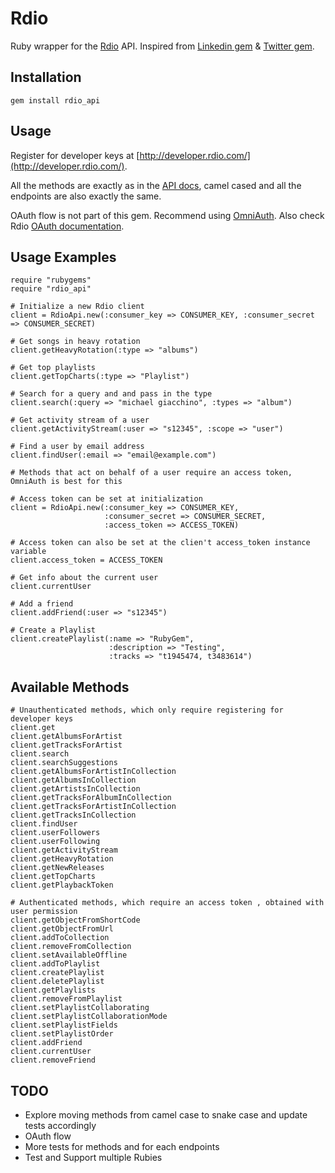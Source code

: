 Rdio 
====================
Ruby wrapper for the [Rdio](http://rdio.com) API. Inspired from [Linkedin gem](https://github.com/pengwynn/linkedin) & [Twitter gem](https://github.com/jnunemaker/twitter). 


Installation
------------
    gem install rdio_api


Usage
-----

Register for developer keys at [http://developer.rdio.com/](http://developer.rdio.com/).

All the methods are exactly as in the [API docs](http://developer.rdio.com/docs/read/rest/Methods), camel cased and all the endpoints are also exactly the same.

OAuth flow is not part of this gem. Recommend using [OmniAuth](https://github.com/intridea/omniauth). Also check Rdio [OAuth documentation](http://developer.rdio.com/docs/read/rest/oauth).


Usage Examples
--------------
    require "rubygems"
    require "rdio_api"

    # Initialize a new Rdio client
    client = RdioApi.new(:consumer_key => CONSUMER_KEY, :consumer_secret => CONSUMER_SECRET)

    # Get songs in heavy rotation
    client.getHeavyRotation(:type => "albums")

	# Get top playlists
	client.getTopCharts(:type => "Playlist")
	
	# Search for a query and and pass in the type
	client.search(:query => "michael giacchino", :types => "album")
	
	# Get activity stream of a user
	client.getActivityStream(:user => "s12345", :scope => "user")
	
	# Find a user by email address 
	client.findUser(:email => "email@example.com")
	
	# Methods that act on behalf of a user require an access token, OmniAuth is best for this
	
	# Access token can be set at initialization 
	client = RdioApi.new(:consumer_key => CONSUMER_KEY, 
						 :consumer_secret => CONSUMER_SECRET, 
						 :access_token => ACCESS_TOKEN)
						
	# Access token can also be set at the clien't access_token instance variable
	client.access_token = ACCESS_TOKEN
	
	# Get info about the current user 
	client.currentUser
	
	# Add a friend
	client.addFriend(:user => "s12345")
	
	# Create a Playlist
	client.createPlaylist(:name => "RubyGem", 
	                      :description => "Testing", 
	                      :tracks => "t1945474, t3483614")	

Available Methods
-----------------	
	
	# Unauthenticated methods, which only require registering for developer keys
	client.get
    client.getAlbumsForArtist
    client.getTracksForArtist
    client.search
    client.searchSuggestions
    client.getAlbumsForArtistInCollection
    client.getAlbumsInCollection
    client.getArtistsInCollection
    client.getTracksForAlbumInCollection
    client.getTracksForArtistInCollection
    client.getTracksInCollection
    client.findUser
    client.userFollowers
    client.userFollowing
    client.getActivityStream
    client.getHeavyRotation
    client.getNewReleases
    client.getTopCharts
    client.getPlaybackToken

	# Authenticated methods, which require an access token , obtained with user permission
	client.getObjectFromShortCode
    client.getObjectFromUrl
    client.addToCollection
    client.removeFromCollection
    client.setAvailableOffline
    client.addToPlaylist
    client.createPlaylist
    client.deletePlaylist
    client.getPlaylists
    client.removeFromPlaylist
    client.setPlaylistCollaborating
    client.setPlaylistCollaborationMode
    client.setPlaylistFields
    client.setPlaylistOrder
    client.addFriend
    client.currentUser
    client.removeFriend

TODO
----
* Explore moving methods from camel case to snake case and update tests accordingly
* OAuth flow
* More tests for methods and for each endpoints
* Test and Support multiple Rubies


